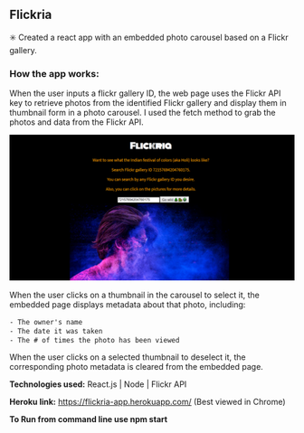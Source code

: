 ## Flickria

✳️ Created a react app with an embedded photo carousel based on a Flickr gallery. 

### How the app works:

When the user inputs a flickr gallery ID,  the web page uses the Flickr API key to retrieve photos from the identified Flickr gallery and display them in thumbnail form in a photo carousel. I used the fetch method to grab the photos and data from the Flickr API. 

 ![Alt text](https://raw.githubusercontent.com/dipisha03/Flickria-App/master/src/images/flickria.png "flickria")

When the user clicks on a thumbnail in the carousel to select it, the embedded page displays metadata about that photo, including:

    - The owner's name
    - The date it was taken 
    - The # of times the photo has been viewed 

When the user clicks on a selected thumbnail to deselect it, the corresponding photo metadata is cleared from the embedded page. 

**Technologies used:** React.js | Node | Flickr API

**Heroku link:** https://flickria-app.herokuapp.com/ (Best viewed in Chrome)

**To Run from command line use npm start**